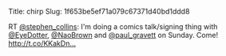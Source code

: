 Title: chirp
Slug: 1f653be5ef71a079c67371d40bd1ddd8

RT <a href="http://twitter.com/stephen_collins">@stephen_collins</a>: I'm doing a comics talk/signing thing with <a href="http://twitter.com/EyeDotter">@EyeDotter</a>, <a href="http://twitter.com/NaoBrown">@NaoBrown</a> and <a href="http://twitter.com/paul_gravett">@paul_gravett</a> on Sunday. Come! <a href="http://t.co/KKakDn…">http://t.co/KKakDn…</a>
